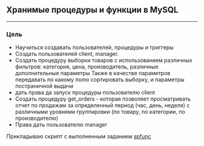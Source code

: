 ## Хранимые процедуры и функции в MySQL
---
### Цель
* Научиться создавать пользователей, процедуры и триггеры
* Создать пользователей client, manager. 
* Создать процедуру  выборки товаров с использованием различных фильтров: категория, цена, производитель, различные дополнительные параметры
Также в качестве параметров передавать по какому полю сортировать выборку, и параметры постраничной выдачи
* дать права да запуск процедуры пользователю client
* Создать процедуру get_orders - которая позволяет просматривать отчет по продажам за определенный период (час, день, неделя) с различными уровнями группировки (по товару, по категории, по производителю)
* Права дать пользователю manager

Прикладываю скрипт с выполненным заданием
[spfunc](https://github.com/maxyustus/RDBM_OTUS/blob/main/18.%20%D0%A5%D1%80%D0%B0%D0%BD%D0%B8%D0%BC%D1%8B%D0%B5%20%D0%BF%D1%80%D0%BE%D1%86%D0%B5%D0%B4%D1%83%D1%80%D1%8B%20%D0%B8%20%D1%84%D1%83%D0%BD%D0%BA%D1%86%D0%B8%D0%B8%20%D0%B2%20MySQL/spfunc.sql)